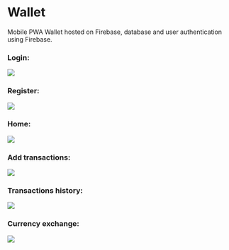 # Wallet

Mobile PWA Wallet hosted on Firebase, database and user authentication using Firebase.

<h3>Login:</h3>
<img src="login.png">

<h3>Register:</h3>
<img src="register.png">

<h3>Home:</h3>
<img src="home.png">

<h3>Add transactions:</h3>
<img src="add.png">

<h3>Transactions history:</h3>
<img src="history.png">

<h3>Currency exchange:</h3>
<img src="change.png">
